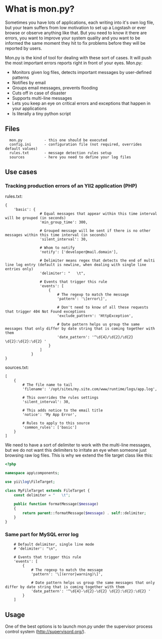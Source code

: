 # What is mon.py?

Sometimes you have lots of applications, each writing into it's own log file, but your team suffers from low motivation to set up a Logstash or ever browse or observe anything like that. But you need to know it there are errors, you want to improve your system quality and you want to be informed the same moment they hit to fix problems before they will be reported by users.

Mon.py is the kind of tool for dealing with these sort of cases. It will push the most important errors reports right in front of your eyes. Mon.py:

- Monitors given log files, detects important messages by user-defined patterns
- Notifies by email
- Groups email messages, prevents flooding
- Cuts off in case of disaster
- Supports multi-line messages
- Lets you keep an eye on critical errors and exceptions that happen in your applications
- Is literally a tiny python script

## Files

      mon.py          - this one should be executed
      config.ini      - configuration file (not required, overrides default values)
      rules.txt       - message detection rules setup
      sources         - here you need to define your log files
      
## Use cases
### Tracking production errors of an YII2 application (PHP)

rules.txt:

    {
        'basic': {
                    # Equal messages that appear within this time interval will be grouped (in seconds)
                    'min_group_time': 300,
                    
                    # Grouped message will be sent if there is no other messages within this time interval (in seconds)
                    'silent_interval': 30,

                    # Whom to notify
                    'notify': ['developer@mail.domain'],

                    # Delimiter means regex that detects the end of multi line log entry (default is newline, when dealing with single line entries only)
                    'delimiter': "   \t",

                    # Events that trigger this rule
                    'events': [
                        {
                            # The regexp to match the message
                            'pattern': '\[error\]',
                            
                            # Don't need to know of all these requests that trigger 404 Not Found exceptions
                            'exclude_pattern': 'HttpException',

                            # Date pattern helps us group the same messages that only differ by date string that is coming together with them
                            'date_pattern': '^\d{4}/\d{2}/\d{2} \d{2}:\d{2}:\d{2} '
                        }
                    ]
                }
    }
    
sources.txt:

    [
        {
            # The file name to tail
            'filename': '/opt/sites/my.site.com/www/runtime/logs/app.log',

            # This overrides the rules settings
            'silent_interval': 30,

            # This adds notice to the email title
            'notice': 'My App Error',

            # Rules to apply to this source
            'common_rules': ['basic']
        }
    ]
    
We need to have a sort of delimiter to work with the multi-line messages, but we do not want this delimiters to irritate an eye when someone just browsing raw log files. This is why we extend the file target class like this:

```php
<?php

namespace app\components;

use yii\log\FileTarget;

class MyFileTarget extends FileTarget {
    const delimiter = "   \t";

    public function formatMessage($message)
    {
        return parent::formatMessage($message) . self::delimiter;
    }
}
```

### Same part for MySQL error log

        # Default delimiter, single line mode
        # 'delimiter': "\n",

        # Events that trigger this rule
        'events': [
            {
                # The regexp to match the message
                'pattern': '\[(error|warning)\]',

                # Date pattern helps us group the same messages that only differ by date string that is coming together with them
                'date_pattern': '^\d{4}-\d{2}-\d{2} \d{2}:\d{2}:\d{2} '
            }
        ]


## Usage

One of the best options is to launch mon.py under the supervisor process control system (http://supervisord.org/).

